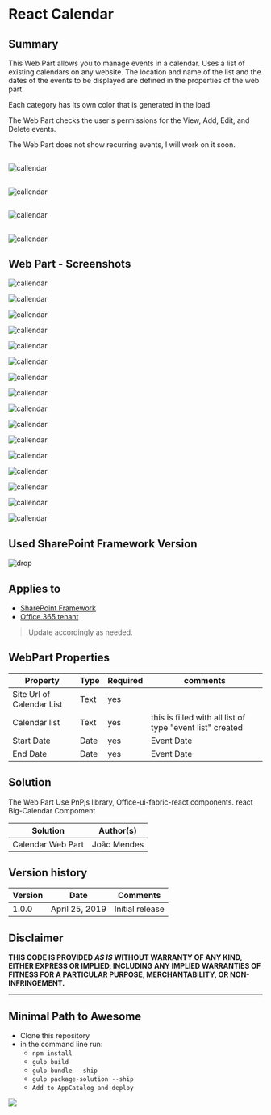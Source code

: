 # React Calendar

## Summary
This Web Part allows you to manage events in a calendar.
Uses a list of existing calendars on any website.
The location and name of the list and the dates of the events to be displayed are defined in the properties of the web part.

Each category has its own color that is generated in the load.

The Web Part checks the user's permissions for the View, Add, Edit, and Delete events.

The Web Part does not show recurring events, I will work on it soon.


##  
![callendar](/assets/animatevideo.gif) 

##  
![callendar](/assets/weekly_moderncalendar.gif) 

##  
![callendar](/assets/modercalendar_monthly.gif) 

##  
![callendar](/assets/moderncalendar_yearly.gif) 

 


##  Web Part  - Screenshots

![callendar](/assets/calendar_teams.jpg)

![callendar](/assets/calendar_teams2.jpg)

![callendar](/assets/screen1.png)


![callendar](/assets/screen1.0.png)


![callendar](/assets/screen1.1.png)


![callendar](/assets/screen1.2.png)


![callendar](/assets/screen1.3.png)


![callendar](/assets/screen1.4.png)


![callendar](/assets/screen2.png)



![callendar](/assets/screen3.png)



![callendar](/assets/screen4.png)



![callendar](/assets/screen5.png)


![callendar](/assets/screen6.png)


![callendar](/assets/screen7.png)


![callendar](/assets/screen8.png)



![callendar](/assets/screen9.png)
##   
 

 



## Used SharePoint Framework Version 
![drop](https://img.shields.io/badge/version-GA-green.svg)

## Applies to

* [SharePoint Framework](https:/dev.office.com/sharepoint)
* [Office 365 tenant](https://dev.office.com/sharepoint/docs/spfx/set-up-your-development-environment)

> Update accordingly as needed.

## WebPart Properties
 
Property |Type|Required| comments
--------------------|----|--------|----------
Site Url of Calendar List | Text| yes|
Calendar list| Text| yes|  this is filled with all list of  type "event list" created
Start Date | Date | yes | Event Date 
End Date| Date| yes | Event Date
 

## Solution
The Web Part Use PnPjs library, Office-ui-fabric-react components. react Big-Calendar Compoment

Solution|Author(s)
--------|---------
Calendar  Web Part|João Mendes

## Version history

Version|Date|Comments
-------|----|--------
1.0.0|April 25, 2019|Initial release

## Disclaimer
**THIS CODE IS PROVIDED *AS IS* WITHOUT WARRANTY OF ANY KIND, EITHER EXPRESS OR IMPLIED, INCLUDING ANY IMPLIED WARRANTIES OF FITNESS FOR A PARTICULAR PURPOSE, MERCHANTABILITY, OR NON-INFRINGEMENT.**

---

## Minimal Path to Awesome

- Clone this repository
- in the command line run:
  - `npm install`
  - `gulp build`
  - `gulp bundle --ship`
  - `gulp package-solution --ship`
  - `Add to AppCatalog and deploy`




<img src="https://telemetry.sharepointpnp.com/sp-dev-fx-webparts/samples/readme-template" />
